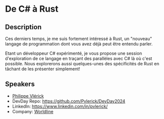 # De C# à Rust

## Description

Ces derniers temps, je me suis fortement intéressé à Rust, un "nouveau" langage de programmation dont vous avez déjà peut être entendu parler.

Etant un développeur C# expérimenté, je vous propose une session d'exploration de ce langage en traçant des parallèles avec C# là où c'est possible. Nous explorerons aussi quelques-unes des spécificités de Rust en tâchant de les présenter simplement!



## Speakers

- [Philippe Vlérick](https://github.com/Pvlerick)
- DevDay Repo: https://github.com/Pvlerick/DevDay2024
- LinkedIn: https://www.linkedin.com/in/pvlerick/
- Company: [Worldline](https://worldline.com/)
